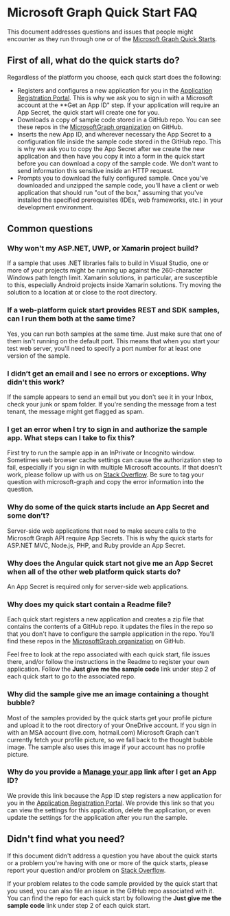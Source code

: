 # Microsoft Graph Quick Start FAQ

This document addresses questions and issues that people might encounter as they run through one or of the [Microsoft Graph Quick Starts](https://developer.microsoft.com/en-us/graph/quick-start).

## First of all, what do the quick starts do?

Regardless of the platform you choose, each quick start does the following:

- Registers and configures a new application for you in the [Application Registration Portal](https://apps.dev.microsoft.com). This is why we ask you to sign in with a Microsoft account at the **Get an App ID" step. If your application will require an App Secret, the quick start will create one for you. 
- Downloads a copy of sample code stored in a GitHub repo. You can see these repos in the [MicrosoftGraph organization](https://github.com/microsoftgraph?utf8=%E2%9C%93&q=connect) on GitHub.
- Inserts the new App ID, and wherever necessary the App Secret to a configuration file inside the sample code stored in the GitHub repo. This is why we ask you to copy the App Secret after we create the new application and then have you copy it into a form in the quick start before you can download a copy of the sample code. We don't want to send information this sensitive inside an HTTP request.
- Prompts you to download the fully configured sample. Once you've downloaded and unzipped the sample code, you'll have a client or web application that should run "out of the box," assuming that you've installed the specified prerequisites (IDEs, web frameworks, etc.) in your development environment.


## Common questions

### 	Why won't my  ASP.NET, UWP, or Xamarin project build?

If a sample that uses .NET libraries fails to build in Visual Studio, one or more of your projects might be running up against the 260-character Windows path length limit. Xamarin solutions, in particular, are susceptible to this, especially Android projects inside Xamarin solutions. Try moving the solution to a location at or close to the root directory. 

### 	If a web-platform quick start provides REST and SDK samples, can I run them both at the same time?

Yes, you can run both samples at the same time. Just make sure that one of them isn't running on the default port. This means that when you start your test web server, you'll need to specify a port number for at least one version of the sample.

### 	I didn’t get an email and I see no errors or exceptions. Why didn't this work?

If the sample appears to send an email but you don't see it in your Inbox, check your junk or spam folder. If you're sending the message from a test tenant, the message might get flagged as spam.

### 	I get an error when I try to sign in and authorize the sample app. What steps can I take to fix this? 

First try to run the sample app in an InPrivate or Incognito window. Sometimes web browser cache settings can cause the authorization step to fail, especially if you sign in with multiple Microsoft accounts. If that doesn't work, please follow up with us on [Stack Overflow](https://stackoverflow.com/questions/tagged/microsoft-graph). Be sure to tag your question with microsoft-graph and copy the error information into the question.

### Why do some of the quick starts include an App Secret and some don’t?

Server-side web applications that need to make secure calls to the Microsoft Graph API require App Secrets. This is why the quick starts for ASP.NET MVC, Node.js, PHP, and Ruby provide an App Secret.

### 	Why does the Angular quick start not give me an App Secret when all of the other web platform quick starts do?

An App Secret is required only for server-side web applications.

###	Why does my quick start contain a Readme file?

Each quick start registers a new application and creates a zip file that contains the contents of a GitHub repo.  it updates the files in the repo so that you don't have to configure the sample application in the repo. You'll find these repos in the [MicrosoftGraph organization](https://github.com/microsoftgraph?utf8=%E2%9C%93&q=connect) on GitHub.

Feel free to look at the repo associated with each quick start, file issues there, and/or follow the instructions in the Readme to register your own application. Follow the **Just give me the sample code** link under step 2 of each quick start to go to the associated repo.

###	Why did the sample give me an image containing a thought bubble?

Most of the samples provided by the quick starts get your profile picture and upload it to the root directory of your OneDrive account. If you sign in with an MSA account (live.com, hotmail.com) Microsoft Graph can't currently fetch your profile picture, so we fall back to the thought bubble image. The sample also uses this image if your account has no profile picture.

###	Why do you provide a **[Manage your app](https://apps.dev.microsoft.com)** link after I get an App ID?

We provide this link because the App ID step registers a new application for you in the [Application Registration Portal](https://apps.dev.microsoft.com). We provide this link so that you can view the settings for this application, delete the application, or even update the settings for the application after you run the sample. 

## Didn't find what you need?

If this document didn't address a question you have about the quick starts or a problem you're having with one or more of the quick starts, please report your question and/or problem on [Stack Overflow](https://stackoverflow.com/questions/tagged/microsoft-graph). 

If your problem relates to the code sample provided by the quick start that you used, you can also file an issue in the GitHub repo associated with it. You can find the repo for each quick start by following the **Just give me the sample code** link under step 2 of each quick start.
